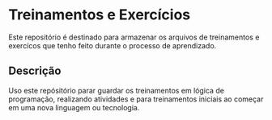 # Treinamentos e Exercícios

Este repositório é destinado para armazenar os arquivos de treinamentos e exercícos que tenho feito durante o processo de aprendizado.

## Descrição

Uso este repósitório parar guardar os treinamentos em lógica de programação, realizando atividades e para treinamentos iniciais ao começar em uma nova linguagem ou tecnologia.
